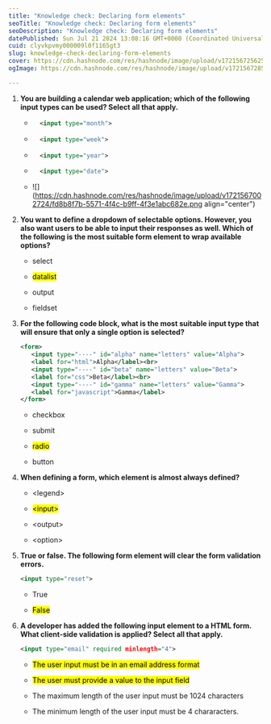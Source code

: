 ```yaml
---
title: "Knowledge check: Declaring form elements"
seoTitle: "Knowledge check: Declaring form elements"
seoDescription: "Knowledge check: Declaring form elements"
datePublished: Sun Jul 21 2024 13:08:16 GMT+0000 (Coordinated Universal Time)
cuid: clyvkpvmy000009l0f1165gt3
slug: knowledge-check-declaring-form-elements
cover: https://cdn.hashnode.com/res/hashnode/image/upload/v1721567256251/de61aa2a-d20b-4496-912d-abc070635471.png
ogImage: https://cdn.hashnode.com/res/hashnode/image/upload/v1721567285545/4a4b2fde-ce60-45b4-9af0-d6155242e603.png

---
```


1. **You are building a calendar web application; which of the following input types can be used? Select all that apply.**
    
    * ```xml
        <input type="month">
        ```
        
    * ```xml
        <input type="week">
        ```
        
    * ```xml
        <input type="year">
        ```
        
    * ```xml
        <input type="date">
        ```
        
    * ![](https://cdn.hashnode.com/res/hashnode/image/upload/v1721567002724/fd8b8f7b-5571-4f4c-b9ff-4f3e1abc682e.png align="center")
        
2. **You want to define a dropdown of selectable options. However, you also want users to be able to input their responses as well. Which of the following is the most suitable form element to wrap available options?**
    
    * select
        
    * <mark>datalist</mark>
        
    * output
        
    * fieldset
        
3. **For the following code block, what is the most suitable input type that will ensure that only a single option is selected?**
    
    ```xml
    <form>
       <input type="----" id="alpha" name="letters" value="Alpha">
       <label for="html">Alpha</label><br>
       <input type="----" id="beta" name="letters" value="Beta">
       <label for="css">Beta</label><br>
       <input type="----" id="gamma" name="letters" value="Gamma">
       <label for="javascript">Gamma</label>
    </form>
    ```
    
    * checkbox
        
    * submit
        
    * <mark>radio</mark>
        
    * button
        
4. **When defining a form, which element is almost always defined?**
    
    * &lt;legend&gt;
        
    * <mark>&lt;input&gt;</mark>
        
    * &lt;output&gt;
        
    * &lt;option&gt;
        
5. **True or false. The following form element will clear the form validation errors.**
    
    ```xml
    <input type="reset">
    ```
    
    * True
        
    * <mark>False</mark>
        
6. **A developer has added the following input element to a HTML form. What client-side validation is applied? Select all that apply.**
    
    ```xml
    <input type="email" required minlength="4">
    ```
    
    * <mark>The user input must be in an email address format</mark>
        
    * <mark>The user must provide a value to the input field</mark>
        
    * The maximum length of the user input must be 1024 characters
        
    * The minimum length of the user input must be 4 chararacters.